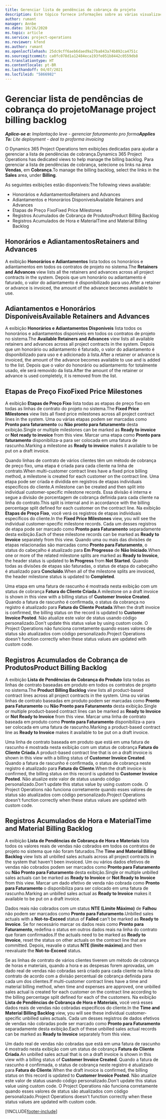 ```yaml
---
title: Gerenciar lista de pendências de cobrança do projeto
description: Este tópico fornece informações sobre as várias visualizações disponíveis para uso ao gerenciar o backlog de cobrança em projetos.
author: rumant
manager: Annbe
ms.date: 10/26/2020
ms.topic: article
ms.service: project-operations
ms.reviewer: kfend
ms.author: rumant
ms.openlocfilehash: 25dc9cff6aeb6daed9a27ba843a74b892ca4751c
ms.sourcegitcommit: ca0fc078d1a12484eca193fe051b8442c0559db8
ms.translationtype: HT
ms.contentlocale: pt-BR
ms.lasthandoff: 04/07/2021
ms.locfileid: "5866982"
---
```

# <a name="manage-project-billing-backlog"></a><span data-ttu-id="67586-103">Gerenciar lista de pendências de cobrança do projeto</span><span class="sxs-lookup"><span data-stu-id="67586-103">Manage project billing backlog</span></span> 

<span data-ttu-id="67586-104">_**Aplica-se a:** Implantação leve - gerenciar faturamento pro forma_</span><span class="sxs-lookup"><span data-stu-id="67586-104">_**Applies To:** Lite deployment - deal to proforma invoicing_</span></span>

<span data-ttu-id="67586-105">O Dynamics 365 Project Operations tem exibições dedicadas para ajudar a gerenciar a lista de pendências de cobrança.</span><span class="sxs-lookup"><span data-stu-id="67586-105">Dynamics 365 Project Operations has dedicated views to help manage the billing backlog.</span></span> <span data-ttu-id="67586-106">Para gerenciar a lista de pendências de cobrança, selecione os links na área **Vendas**, em **Cobrança**.</span><span class="sxs-lookup"><span data-stu-id="67586-106">To manage the billing backlog, select the links in the **Sales** area, under **Billing**.</span></span> 

<span data-ttu-id="67586-107">As seguintes exibições estão disponíveis:</span><span class="sxs-lookup"><span data-stu-id="67586-107">The following views available:</span></span>

- <span data-ttu-id="67586-108">Honorários e Adiantamentos</span><span class="sxs-lookup"><span data-stu-id="67586-108">Retainers and Advances</span></span>
- <span data-ttu-id="67586-109">Adiantamentos e Honorários Disponíveis</span><span class="sxs-lookup"><span data-stu-id="67586-109">Available Retainers and Advances</span></span>
- <span data-ttu-id="67586-110">Etapas de Preço Fixo</span><span class="sxs-lookup"><span data-stu-id="67586-110">Fixed Price Milestones</span></span>
- <span data-ttu-id="67586-111">Registros Acumulados de Cobrança de Produtos</span><span class="sxs-lookup"><span data-stu-id="67586-111">Product Billing Backlog</span></span>
- <span data-ttu-id="67586-112">Registros Acumulados de Hora e Material</span><span class="sxs-lookup"><span data-stu-id="67586-112">Time and Material Billing Backlog</span></span>

## <a name="retainers-and-advances"></a><span data-ttu-id="67586-113">Honorários e Adiantamentos</span><span class="sxs-lookup"><span data-stu-id="67586-113">Retainers and Advances</span></span>

<span data-ttu-id="67586-114">A exibição **Honorários e Adiantamentos** lista todos os honorários e adiantamentos em todos os contratos de projeto no sistema.</span><span class="sxs-lookup"><span data-stu-id="67586-114">The **Retainers and Advances** view lists all the retainers and advances across all project contracts in the system.</span></span> <span data-ttu-id="67586-115">Depois que um honorário ou adiantamento é faturado, o valor do adiantamento é disponibilizado para uso.</span><span class="sxs-lookup"><span data-stu-id="67586-115">After a retainer or advance is invoiced, the amount of the advance becomes available to use.</span></span>

## <a name="available-retainers-and-advances"></a><span data-ttu-id="67586-116">Adiantamentos e Honorários Disponíveis</span><span class="sxs-lookup"><span data-stu-id="67586-116">Available Retainers and Advances</span></span>

<span data-ttu-id="67586-117">A exibição **Honorários e Adiantamentos Disponíveis** lista todos os honorários e adiantamentos disponíveis em todos os contratos de projeto no sistema.</span><span class="sxs-lookup"><span data-stu-id="67586-117">The **Available Retainers and Advances** view lists all available retainers and advances across all project contracts in the system.</span></span> <span data-ttu-id="67586-118">Depois que um honorário ou adiantamento é faturado, o valor do adiantamento é disponibilizado para uso e é adicionado à lista.</span><span class="sxs-lookup"><span data-stu-id="67586-118">After a retainer or advance is invoiced, the amount of the advance becomes available to use and is added to the list.</span></span> <span data-ttu-id="67586-119">Depois que o valor do honorário ou adiantamento for totalmente usado, ele será removido da lista.</span><span class="sxs-lookup"><span data-stu-id="67586-119">After the amount of the retainer or advance is used completely, it is removed from the list.</span></span>

## <a name="fixed-price-milestones"></a><span data-ttu-id="67586-120">Etapas de Preço Fixo</span><span class="sxs-lookup"><span data-stu-id="67586-120">Fixed Price Milestones</span></span>

<span data-ttu-id="67586-121">A exibição **Etapas de Preço Fixo** lista todas as etapas de preço fixo em todas as linhas de contrato do projeto no sistema.</span><span class="sxs-lookup"><span data-stu-id="67586-121">The **Fixed Price Milestones** view lists all fixed price milestones across all project contract lines in the system.</span></span> <span data-ttu-id="67586-122">Uma ou várias etapas podem ser marcadas como **Pronto para faturamento** ou **Não pronto para faturamento** desta exibição.</span><span class="sxs-lookup"><span data-stu-id="67586-122">Single or multiple milestones can be marked as **Ready to invoice** or **Not ready to invoice** from this view.</span></span> <span data-ttu-id="67586-123">Marcar uma etapa como **Pronto para faturamento** disponibiliza-a para ser colocada em uma fatura de rascunho.</span><span class="sxs-lookup"><span data-stu-id="67586-123">Marking a milestone as **Ready to invoice** makes it available to be put on a draft invoice.</span></span>

<span data-ttu-id="67586-124">Quando linhas de contrato de vários clientes têm um método de cobrança de preço fixo, uma etapa é criada para cada cliente na linha de contrato.</span><span class="sxs-lookup"><span data-stu-id="67586-124">When multi-customer contract lines have a fixed price billing method, a milestone is created for each customer on the contract line.</span></span> <span data-ttu-id="67586-125">Uma etapa pode ser criada e dividida em registros de etapas individuais específicos do cliente.</span><span class="sxs-lookup"><span data-stu-id="67586-125">A milestone can be created and then split into individual customer-specific milestone records.</span></span> <span data-ttu-id="67586-126">Essa divisão é interna e segue a divisão de porcentagem de cobrança definida para cada cliente na linha do contrato.</span><span class="sxs-lookup"><span data-stu-id="67586-126">This split is internal and in accordance with the billing percentage split defined for each customer on the contract line.</span></span> <span data-ttu-id="67586-127">Na exibição **Etapas de Preço Fixo**, você verá os registros de etapas individuais específicos do cliente.</span><span class="sxs-lookup"><span data-stu-id="67586-127">In the **Fixed Price Milestones** view, you will see the individual customer-specific milestone records.</span></span> <span data-ttu-id="67586-128">Cada um desses registros de etapa pode ser marcado como **Pronto para Faturamento** separadamente desta exibição.</span><span class="sxs-lookup"><span data-stu-id="67586-128">Each of these milestone records can be marked as **Ready to Invoice** separately from this view.</span></span> <span data-ttu-id="67586-129">Quando uma ou mais das divisões de etapas relacionadas são marcadas como **Pronto para Faturamento**, o status do cabeçalho é atualizado para **Em Progresso** de **Não Iniciado**.</span><span class="sxs-lookup"><span data-stu-id="67586-129">When one or more of the related milestone splits are marked as **Ready to Invoice**, the header status is updated to **In Progress** from **Not Started**.</span></span> <span data-ttu-id="67586-130">Quando todas as divisões de etapas são faturadas, o status de etapa do cabeçalho é atualizado para **Concluído**.</span><span class="sxs-lookup"><span data-stu-id="67586-130">When all of the milestone splits are invoiced, the header milestone status is updated to **Completed**.</span></span>

<span data-ttu-id="67586-131">Uma etapa em uma fatura de rascunho é mostrada nesta exibição com um status de cobrança **Fatura do Cliente Criada**.</span><span class="sxs-lookup"><span data-stu-id="67586-131">A milestone on a draft invoice is shown in this view with a billing status of **Customer Invoice Created**.</span></span> <span data-ttu-id="67586-132">Quando a fatura de rascunho é confirmada, o status da cobrança no registro é atualizado para **Fatura do Cliente Postada**.</span><span class="sxs-lookup"><span data-stu-id="67586-132">When the draft invoice is confirmed, the billing status on the record is updated to **Customer Invoice Posted**.</span></span> <span data-ttu-id="67586-133">Não atualize este valor de status usando código personalizado.</span><span class="sxs-lookup"><span data-stu-id="67586-133">Don't update this status value by using custom code.</span></span> <span data-ttu-id="67586-134">O Project Operations não funciona corretamente quando esses valores de status são atualizados com código personalizado.</span><span class="sxs-lookup"><span data-stu-id="67586-134">Project Operations doesn't function correctly when these status values are updated with custom code.</span></span>

## <a name="product-billing-backlog"></a><span data-ttu-id="67586-135">Registros Acumulados de Cobrança de Produtos</span><span class="sxs-lookup"><span data-stu-id="67586-135">Product Billing Backlog</span></span>

<span data-ttu-id="67586-136">A exibição **Lista de Pendências de Cobrança do Produto** lista todas as linhas de contrato baseadas em produto em todos os contratos de projeto no sistema.</span><span class="sxs-lookup"><span data-stu-id="67586-136">The **Product Billing Backlog** view lists all product-based contract lines across all project contracts in the system.</span></span> <span data-ttu-id="67586-137">Uma ou várias linhas de contrato baseadas em produto podem ser marcadas como **Pronto para Faturamento** ou **Não Pronto para Faturamento** desta exibição.</span><span class="sxs-lookup"><span data-stu-id="67586-137">Single or multiple product-based contract lines can be marked as **Ready to Invoice** or **Not Ready to Invoice** from this view.</span></span> <span data-ttu-id="67586-138">Marcar uma linha de contrato baseada em produto como **Pronto para Faturamento** disponibiliza-a para ser colocada em uma fatura de rascunho.</span><span class="sxs-lookup"><span data-stu-id="67586-138">Marking a product-based contract line as **Ready to Invoice** makes it available to be put on a draft invoice.</span></span>

<span data-ttu-id="67586-139">Uma linha de contrato baseada em produto que está em uma fatura de rascunho é mostrada nesta exibição com um status de cobrança **Fatura do Cliente Criada**.</span><span class="sxs-lookup"><span data-stu-id="67586-139">A product-based contract line that is on a draft invoice is shown in this view with a billing status of **Customer Invoice Created**.</span></span> <span data-ttu-id="67586-140">Quando a fatura de rascunho é confirmada, o status de cobrança neste registro é atualizado para **Fatura do Cliente**.</span><span class="sxs-lookup"><span data-stu-id="67586-140">When the draft invoice is confirmed, the billing status on this record is updated to **Customer Invoice Posted**.</span></span> <span data-ttu-id="67586-141">Não atualize este valor de status usando código personalizado.</span><span class="sxs-lookup"><span data-stu-id="67586-141">Don't update this status value by using custom code.</span></span> <span data-ttu-id="67586-142">O Project Operations não funciona corretamente quando esses valores de status são atualizados com código personalizado.</span><span class="sxs-lookup"><span data-stu-id="67586-142">Project Operations doesn't function correctly when these status values are updated with custom code.</span></span>

## <a name="time-and-material-billing-backlog"></a><span data-ttu-id="67586-143">Registros Acumulados de Hora e Material</span><span class="sxs-lookup"><span data-stu-id="67586-143">Time and Material Billing Backlog</span></span>

<span data-ttu-id="67586-144">A exibição **Lista de Pendências de Cobrança de Hora e Materiais** lista todos os valores reais de vendas não cobrados em todos os contratos de projeto no sistema que não foram faturados.</span><span class="sxs-lookup"><span data-stu-id="67586-144">The **Time and Material Billing Backlog** view lists all unbilled sales actuals across all project contracts in the system that haven't been invoiced.</span></span> <span data-ttu-id="67586-145">Um ou vários dados efetivos de vendas não cobrados podem ser marcados como **Pronto para Faturamento** ou **Não Pronto para Faturamento** desta exibição.</span><span class="sxs-lookup"><span data-stu-id="67586-145">Single or multiple unbilled sales actuals can be marked as **Ready to Invoice** or **Not Ready to Invoice** from this view.</span></span> <span data-ttu-id="67586-146">Marcar um dado efetivo de venda não cobrada como **Pronto para Faturamento** o disponibiliza para ser colocado em uma fatura de rascunho.</span><span class="sxs-lookup"><span data-stu-id="67586-146">Marking an unbilled sales actual as **Ready to Invoice** makes it available to be put on a draft invoice.</span></span>

<span data-ttu-id="67586-147">Dados reais não cobrados com um status **NTE (Limite Máximo)** de **Falhou** não podem ser marcados como **Pronto para Faturamento**.</span><span class="sxs-lookup"><span data-stu-id="67586-147">Unbilled sales actuals with a **Not-to-Exceed** status of **Failed** can't be marked as **Ready to Invoice**.</span></span> <span data-ttu-id="67586-148">Se for necessário marcar os dados reais como **Pronto para Faturamento**, redefina o status em outros dados reais na linha do contrato que foram confirmados.</span><span class="sxs-lookup"><span data-stu-id="67586-148">If the actuals need to be marked as **Ready to Invoice**, reset the status on other actuals on the contract line that are committed.</span></span> <span data-ttu-id="67586-149">Depois, reavalie o status **NTE (limite máximo)**.</span><span class="sxs-lookup"><span data-stu-id="67586-149">and then reevaluate the **Not-to-Exceed** status.</span></span>

<span data-ttu-id="67586-150">Se as linhas de contrato de vários clientes tiverem um método de cobrança de horas e materiais, quando a hora e as despesas forem aprovadas, um dado real de vendas não cobradas será criado para cada cliente na linha do contrato de acordo com a divisão percentual de cobrança definida para cada um dos clientes.</span><span class="sxs-lookup"><span data-stu-id="67586-150">If multi-customer contract lines have a time and material billing method, when time and expenses are approved, one unbilled sales actual is created for each customer on the contract line according to the billing percentage split defined for each of the customers.</span></span> <span data-ttu-id="67586-151">Na exibição **Lista de Pendências de Cobrança de Hora e Materiais**, você verá esses dados reais de vendas não cobradas específicos do cliente.</span><span class="sxs-lookup"><span data-stu-id="67586-151">In the **Time and Material Billing Backlog** view, you will see these individual customer-specific unbilled sales actuals.</span></span> <span data-ttu-id="67586-152">Cada um desses registros de dados efetivos de vendas não cobradas pode ser marcado como **Pronto para Faturamento** separadamente desta exibição.</span><span class="sxs-lookup"><span data-stu-id="67586-152">Each of these unbilled sales actual records can be marked as **Ready to Invoice** separately from this view.</span></span>

<span data-ttu-id="67586-153">Um dado real de vendas não cobradas que está em uma fatura de rascunho é mostrado nesta exibição com um status de cobrança **Fatura do Cliente Criada**.</span><span class="sxs-lookup"><span data-stu-id="67586-153">An unbilled sales actual that is on a draft invoice is shown in this view with a billing status of **Customer Invoice Created**.</span></span> <span data-ttu-id="67586-154">Quando a fatura de rascunho é confirmada, o status de cobrança neste registro é atualizado para **Fatura do Cliente**.</span><span class="sxs-lookup"><span data-stu-id="67586-154">When the draft invoice is confirmed, the billing status on this record is updated to **Customer Invoice Posted**.</span></span> <span data-ttu-id="67586-155">Não atualize este valor de status usando código personalizado.</span><span class="sxs-lookup"><span data-stu-id="67586-155">Don't update this status value using custom code.</span></span> <span data-ttu-id="67586-156">O Project Operations não funciona corretamente quando esses valores de status são atualizados com código personalizado.</span><span class="sxs-lookup"><span data-stu-id="67586-156">Project Operations doesn't function correctly when these status values are updated with custom code.</span></span>


[!INCLUDE[footer-include](../../includes/footer-banner.md)]
